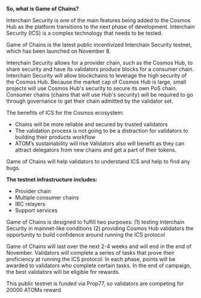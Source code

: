 **So, what is Game of Chains?**

Interchain Security is one of the main features being added to the Cosmos Hub as the platform transitions to the next phase of development. Interchain Security (ICS) is a complex technology that needs to be tested.

Game of Chains is the latest public incentivized Interchain Security testnet, which has been launched on November 8.

Interchain Security allows for a provider chain, such as the Cosmos Hub, to share security and have its validators produce blocks for a consumer chain. Interchain Security will allow blockchains to leverage the high security of the Cosmos Hub. Because the market cap of Cosmos Hub is large, small projects will use Cosmos Hub's security to secure its own PoS chain. Consumer chains (chains that will use Hub's security) will be required to go through governance to get their chain admitted by the validator set.

The benefits of ICS for the Cosmos ecosystem:
- Chains will be more reliable and secured by trusted validators
- The validation process is not going to be a distraction for validators to building their products workflow
- ATOM’s sustainability will rise
Validators also will benefit as they can attract delegators from new chains and get a part of their tokens. 

Game of Chains will help validators to understand ICS and help to find any bugs.

**The testnet infrastructure includes:**

- Provider chain
- Multiple consumer chains
- IBC relayers
- Support services

Game of Chains is designed to fulfill two purposes:
(1) testing Interchain Security in mainnet-like conditions
(2) providing Cosmos Hub validators the opportunity to build confidence around running the ICS protocol

Game of Chains will last over the next 2-4 weeks and will end in the end of November. Validators will complete a series of tasks that prove their proficiency at running the ICS protocol. In each phase, points will be awarded to validators who complete certain tasks. In the end of campaign, the best validators will be eligible for rewards.

This public testnet is funded via Prop77, so validators are competing for 20000 ATOMs reward

